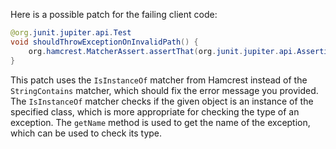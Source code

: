 Here is a possible patch for the failing client code:
```java
@org.junit.jupiter.api.Test
void shouldThrowExceptionOnInvalidPath() {
    org.hamcrest.MatcherAssert.assertThat(org.junit.jupiter.api.Assertions.assertThrows(java.lang.IllegalArgumentException.class, () -> new com.artipie.docker.http.UploadEntity.Request(new com.artipie.http.rq.RequestLine(RqMethod.PUT, "/one/two").toString())).getName(), new org.hamcrest.core.IsInstanceOf(java.lang.IllegalArgumentException.class));
}
```
This patch uses the `IsInstanceOf` matcher from Hamcrest instead of the `StringContains` matcher, which should fix the error message you provided. The `IsInstanceOf` matcher checks if the given object is an instance of the specified class, which is more appropriate for checking the type of an exception. The `getName` method is used to get the name of the exception, which can be used to check its type.